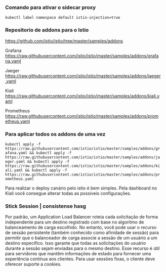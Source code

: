 ### Comando para ativar o sidecar proxy

``kubectl label namespace default istio-injection=true``

### Repositorio de addons para o Istio

https://github.com/istio/istio/tree/master/samples/addons

Grafana 
https://raw.githubusercontent.com/istio/istio/master/samples/addons/grafana.yaml

Jaeger
https://raw.githubusercontent.com/istio/istio/master/samples/addons/jaeger.yaml

Kiali
https://raw.githubusercontent.com/istio/istio/master/samples/addons/kiali.yaml

Prometheus
https://raw.githubusercontent.com/istio/istio/master/samples/addons/prometheus.yaml

### Para aplicar todos os addons de uma vez

``kubectl apply -f https://raw.githubusercontent.com/istio/istio/master/samples/addons/grafana.yaml && kubectl apply -f https://raw.githubusercontent.com/istio/istio/master/samples/addons/jaeger.yaml && kubectl apply -f https://raw.githubusercontent.com/istio/istio/master/samples/addons/kiali.yaml && kubectl apply -f https://raw.githubusercontent.com/istio/istio/master/samples/addons/prometheus.yaml``

Para realizar o deploy canário pelo istio é bem simples. Pela dashboard no Kiali você consegue alterar todas as possiveis configurações.

### Stick Session | consistense hasg

Por padrão, um Application Load Balancer roteia cada solicitação de forma independente para um destino registrado com base no algoritmo de balanceamento de carga escolhido. No entanto, você pode usar o recurso de sessão persistente (também conhecido como afinidade de sessão) para permitir que o balanceador de carga associe a sessão de um usuário a um destino específico. Isso garante que todas as solicitações do usuário durante a sessão sejam enviadas para o mesmo destino. Esse recurso é útil para servidores que mantêm informações de estado para fornecer uma experiência contínua aos clientes. Para usar sessões fixas, o cliente deve oferecer suporte a cookies.